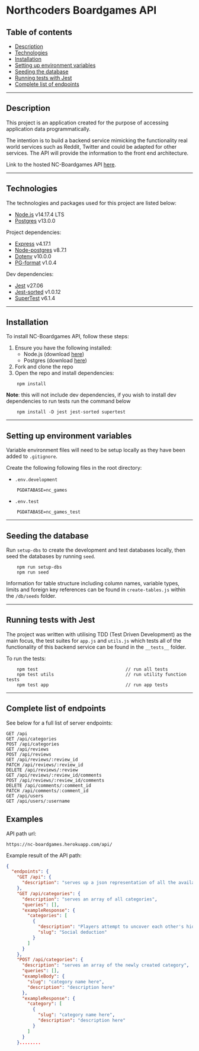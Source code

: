 # Northcoders Boardgames API

## Table of contents

- [Description](#description)
- [Technologies](#technologies)
- [Installation](#installation)
- [Setting up environment variables](#setting-up-environment-variables)
- [Seeding the database](#seeding-the-database)
- [Running tests with Jest](#running-tests-with-jest)
- [Complete list of endpoints](#complete-list-of-endpoints)

---

## Description

This project is an application created for the purpose of accessing application data programmatically.

The intention is to build a backend service mimicking the functionality real world services such as Reddit, Twitter and could be adapted for other services. The API will provide the information to the front end architecture.

Link to the hosted NC-Boardgames API [here](https://nc-boardgames.herokuapp.com/api/).

---

## Technologies

The technologies and packages used for this project are listed below:

- [Node.js](https://nodejs.org/en/) v14.17.4 LTS
- [Postgres](https://www.postgresql.org/) v13.0.0

Project dependencies:

- [Express](https://expressjs.com/) v4.17.1
- [Node-postgres](https://www.postgresql.org/) v8.7.1
- [Dotenv](https://www.npmjs.com/package/dotenv) v10.0.0
- [PG-format](https://www.npmjs.com/package/pg-format) v1.0.4

Dev dependencies:

- [Jest](https://jestjs.io/) v27.06
- [Jest-sorted](https://www.npmjs.com/package/jest-sorted) v1.0.12
- [SuperTest](https://www.npmjs.com/package/supertest) v6.1.4

---

## Installation

To install NC-Boardgames API, follow these steps:

1. Ensure you have the following installed:
   - Node.js (download [here](https://nodejs.org/en/))
   - Postgres (download [here](https://www.postgresql.org/))
2. Fork and clone the repo
3. Open the repo and install dependencies:

```
    npm install
```

**Note**: this will not include dev dependencies, if you wish to install dev dependencies to run tests run the command below

```
    npm install -D jest jest-sorted supertest
```

---

## Setting up environment variables

Variable environment files will need to be setup locally as they have been added to `.gitignore`.

Create the following following files in the root directory:

- `.env.development`

```
    PGDATABASE=nc_games
```

- `.env.test`

```
    PGDATABASE=nc_games_test
```

---

## Seeding the database

Run `setup-dbs` to create the development and test databases locally, then seed the databases by running `seed`.

```
    npm run setup-dbs
    npm run seed
```

Information for table structure including column names, variable types, limits and foreign key references can be found in `create-tables.js` within the `/db/seeds` folder.

---

## Running tests with Jest

The project was written with utilising TDD (Test Driven Development) as the main focus, the test suites for `app.js` and `utils.js` which tests all of the functionality of this backend service can be found in the `__tests__` folder.

To run the tests:

```
    npm test                                 // run all tests
    npm test utils                           // run utility function tests
    npm test app                             // run app tests
```

---

## Complete list of endpoints

See below for a full list of server endpoints:

```
GET /api
GET /api/categories
POST /api/categories
GET /api/reviews
POST /api/reviews
GET /api/reviews/:review_id
PATCH /api/reviews/:review_id
DELETE /api/reviews/:review
GET /api/reviews/:review_id/comments
POST /api/reviews/:review_id/comments
DELETE /api/comments/:comment_id
PATCH /api/comments/:comment_id
GET /api/users
GET /api/users/:username
```

## Examples

API path url:

```
https://nc-boardgames.herokuapp.com/api/
```

Example result of the API path:

```JSON
{
  "endpoints": {
    "GET /api": {
      "description": "serves up a json representation of all the available endpoints of the api"
    },
    "GET /api/categories": {
      "description": "serves an array of all categories",
      "queries": [],
      "exampleResponse": {
        "categories": [
          {
            "description": "Players attempt to uncover each other's hidden role",
            "slug": "Social deduction"
          }
        ]
      }
    },
    "POST /api/categories": {
      "description": "serves an array of the newly created category",
      "queries": [],
      "exampleBody": {
        "slug": "category name here",
        "description": "description here"
      },
      "exampleResponse": {
        "category": [
          {
            "slug": "category name here",
            "description": "description here"
          }
        ]
      }
    }........
```
